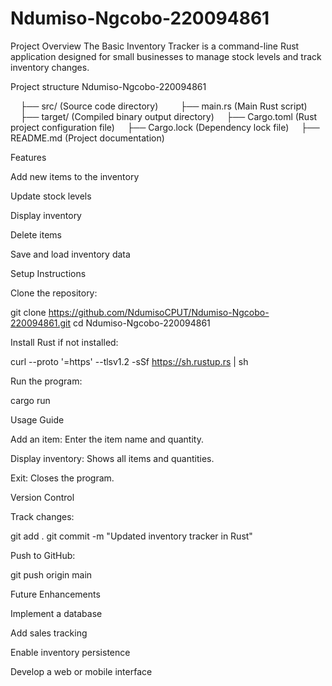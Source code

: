 # Ndumiso-Ngcobo-220094861

Project Overview
The Basic Inventory Tracker is a command-line Rust application designed for small businesses to manage stock levels and track inventory changes.

Project structure
Ndumiso-Ngcobo-220094861

    ├── src/ (Source code directory)
        ├── main.rs (Main Rust script)
    ├── target/ (Compiled binary output directory)
    ├── Cargo.toml (Rust project configuration file)
    ├── Cargo.lock (Dependency lock file)
    ├── README.md (Project documentation)

Features

Add new items to the inventory

Update stock levels

Display inventory

Delete items

Save and load inventory data

Setup Instructions

Clone the repository:

git clone https://github.com/NdumisoCPUT/Ndumiso-Ngcobo-220094861.git
cd Ndumiso-Ngcobo-220094861

Install Rust if not installed:

curl --proto '=https' --tlsv1.2 -sSf https://sh.rustup.rs | sh

Run the program:

cargo run

Usage Guide

Add an item: Enter the item name and quantity.

Display inventory: Shows all items and quantities.

Exit: Closes the program.

Version Control

Track changes:

git add .
git commit -m "Updated inventory tracker in Rust"

Push to GitHub:

git push origin main

Future Enhancements

Implement a database

Add sales tracking

Enable inventory persistence

Develop a web or mobile interface
